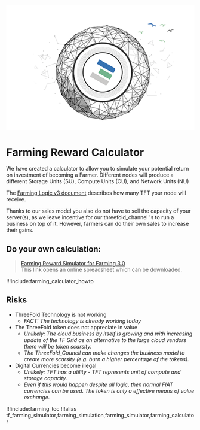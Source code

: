 ![](img/becomefarmer.png )

# Farming Reward Calculator

We have created a calculator to allow you to simulate your potential return on investment of becoming a Farmer. Different nodes will produce a different Storage Units (SU), Compute Units (CU), and Network Units (NU)

The [Farming Logic v3 document](farming_reward) describes how many TFT your node will receive. 

Thanks to our sales model you also do not have to sell the capacity of your server(s), as we leave incentive for our threefold_channel 's to run a business on top of it. However, farmers can do their own sales to increase their gains.

<!-- ## Example Hardware CU / SU Calculation

In the first tab of our calculator you will find a quick and easy way to calculate your SU and CU numbers.

![](img/example_hardware.png ':size=350x')

## Example Simulation

With these numbers you can now simulate the scenario's think think are possible in both a DIY and a Certified setup.
Please note the difference in farming rewards to distinguish the two.

### Certified 
![](img/simulator_certified_example.png ':size=600x')

### DIY
![](img/simulator_diy_example.png ':size=600x')

[Check out our small guide on how to use the Calculator/Simulator](farming_calculator_howto)
Calculations & Certification only valid for Farming Version 3. -->

<!-- ## Calculator -->

<!-- !!!include:farming_reward_disclaimer -->

## Do your own calculation:

> [Farming Reward Simulator for Farming 3.0](https://secure.threefold.me/sheet/#/2/sheet/view/fHBNDO5eW4ZrwJnLNTAlj2VsuQDCbJE7qeyuwjC-FWM/) <BR>
> This link opens an online spreadsheet which can be downloaded.

!!!include:farming_calculator_howto

## Risks

- ThreeFold Technology is not working
  - _FACT: The technology is already working today_
- The ThreeFold token does not appreciate in value
  - _Unlikely: The cloud business by itself is growing and with increasing update of the TF Grid as an alternative to the large cloud vendors there will be token scarsity._
  - _The ThreeFold_Council can make changes the business model to create more scarsity (e.g. burn a higher percentage of the tokens)._
- Digital Currencies become illegal
  - _Unlikely: TFT has a utility - TFT represents  unit of compute and storage capacity._
  - _Even if this would happen despite all logic, then normal FIAT currencies can be used.  The token is only a effective means of value exchange._


!!!include:farming_toc
!!!alias tf_farming_simulator,farming_simulation,farming_simulator,farming_calculator
